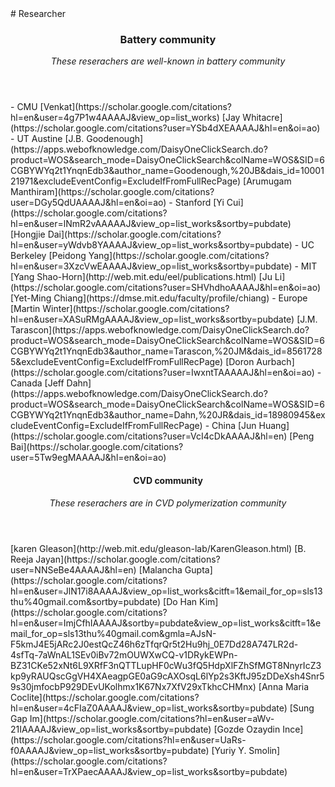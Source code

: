 <section class="thirteen columns" markdown="1">
# Researcher
<article markdown="1">
<header>
<h1>Battery community</h1>
<span><address>These reserachers are well-known in battery community</address></span>
</header>
- CMU  
[Venkat](https://scholar.google.com/citations?hl=en&user=4g7P1w4AAAAJ&view_op=list_works)  
[Jay Whitacre](https://scholar.google.com/citations?user=YSb4dXEAAAAJ&hl=en&oi=ao)  
- UT Austine  
[J.B. Goodenough](https://apps.webofknowledge.com/DaisyOneClickSearch.do?product=WOS&search_mode=DaisyOneClickSearch&colName=WOS&SID=6CGBYWYq2t1YnqnEdb3&author_name=Goodenough,%20JB&dais_id=1000121971&excludeEventConfig=ExcludeIfFromFullRecPage)   
[Arumugam Manthiram](https://scholar.google.com/citations?user=DGy5QdUAAAAJ&hl=en&oi=ao)  
- Stanford  
[Yi Cui](https://scholar.google.com/citations?hl=en&user=lNmR2vAAAAAJ&view_op=list_works&sortby=pubdate)  
[Hongjie Dai](https://scholar.google.com/citations?hl=en&user=yWdvb8YAAAAJ&view_op=list_works&sortby=pubdate)  
- UC Berkeley  
[Peidong Yang](https://scholar.google.com/citations?hl=en&user=3XzcVwEAAAAJ&view_op=list_works&sortby=pubdate)  
- MIT  
[Yang Shao-Horn](http://web.mit.edu/eel/publications.html)  
[Ju Li](https://scholar.google.com/citations?user=SHVhdhoAAAAJ&hl=en&oi=ao)  
[Yet-Ming Chiang](https://dmse.mit.edu/faculty/profile/chiang)  
- Europe  
[Martin Winter](https://scholar.google.com/citations?hl=en&user=XASuRMgAAAAJ&view_op=list_works&sortby=pubdate)  
[J.M. Tarascon](https://apps.webofknowledge.com/DaisyOneClickSearch.do?product=WOS&search_mode=DaisyOneClickSearch&colName=WOS&SID=6CGBYWYq2t1YnqnEdb3&author_name=Tarascon,%20JM&dais_id=85617285&excludeEventConfig=ExcludeIfFromFullRecPage)  
[Doron Aurbach](https://scholar.google.com/citations?user=IwxntTAAAAAJ&hl=en&oi=ao)    
- Canada  
[Jeff Dahn](https://apps.webofknowledge.com/DaisyOneClickSearch.do?product=WOS&search_mode=DaisyOneClickSearch&colName=WOS&SID=6CGBYWYq2t1YnqnEdb3&author_name=Dahn,%20JR&dais_id=18980945&excludeEventConfig=ExcludeIfFromFullRecPage)  
- China  
[Jun Huang](https://scholar.google.com/citations?user=VcI4cDkAAAAJ&hl=en)  
[Peng Bai](https://scholar.google.com/citations?user=5Tw9egMAAAAJ&hl=en&oi=ao)  

<article markdown="1">
<header>
<h1>CVD community</h1>
<span><address>These reserachers are in CVD polymerization community</address></span>
</header>
[karen Gleason](http://web.mit.edu/gleason-lab/KarenGleason.html)  
[B. Reeja Jayan](https://scholar.google.com/citations?user=NNSeBe4AAAAJ&hl=en)  
[Malancha Gupta](https://scholar.google.com/citations?hl=en&user=JlN17i8AAAAJ&view_op=list_works&citft=1&email_for_op=sls13thu%40gmail.com&sortby=pubdate)  
[Do Han Kim](https://scholar.google.com/citations?hl=en&user=ImjCfhIAAAAJ&sortby=pubdate&view_op=list_works&citft=1&email_for_op=sls13thu%40gmail.com&gmla=AJsN-F5kmJ4E5jARc2J0estQcZ46h6zTfqrQr5t2Hu9hj_0E7Dd28A747LR2d-4sfTq-7aWnAL1SEv0iBv72mOUWXwCQ-v1DRykEWPn-BZ31CKe52xNt6L9XRfF3nQTTLupHF0cWu3fQ5HdpXlFZhSfMGT8NnyrIcZ3kp9yRAUQscGgVH4XAeagpGE0aG9cAXOsqL6lYp2s3KftJ95zDDeXsh4Snr59s30jmfocbP929DEvUKolhmx1K67Nx7XfV29xTkhcCHMnx)  
[Anna Maria Coclite](https://scholar.google.com/citations?hl=en&user=4cFIaZ0AAAAJ&view_op=list_works&sortby=pubdate)  
[Sung Gap Im](https://scholar.google.com/citations?hl=en&user=aWv-21IAAAAJ&view_op=list_works&sortby=pubdate)  
[Gozde Ozaydin Ince](https://scholar.google.com/citations?hl=en&user=UaRs-f0AAAAJ&view_op=list_works&sortby=pubdate)  
[Yuriy Y. Smolin](https://scholar.google.com/citations?hl=en&user=TrXPaecAAAAJ&view_op=list_works&sortby=pubdate)

</article>



</section>